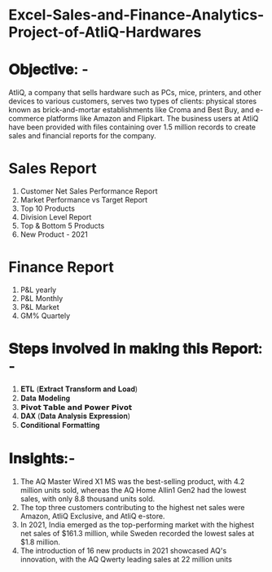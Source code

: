 # Excel-Sales-and-Finance-Analytics-Project-of-AtliQ-Hardwares
#   𝐎𝐛𝐣𝐞𝐜𝐭𝐢𝐯𝐞: -
AtliQ, a company that sells hardware such as PCs, mice, printers, and other devices to various customers, serves two types of clients: physical stores known as brick-and-mortar establishments like Croma and Best Buy, and e-commerce platforms like Amazon and Flipkart. The business users at AtliQ have been provided with files containing over 1.5 million records to create sales and financial reports for the company.


# Sales Report
1. Customer Net Sales Performance Report 
2. Market Performance vs Target Report 
3. Top 10 Products 
4. Division Level Report
5. Top & Bottom 5 Products  
6. New Product - 2021     

# Finance Report
1. P&L yearly  
2. P&L Monthly   
3. P&L Market 
4. GM% Quartely

 
# 𝐒𝐭𝐞𝐩𝐬 𝐢𝐧𝐯𝐨𝐥𝐯𝐞𝐝 𝐢𝐧 𝐦𝐚𝐤𝐢𝐧𝐠 𝐭𝐡𝐢𝐬 𝐑𝐞𝐩𝐨𝐫𝐭: -

1. 𝐄𝐓𝐋 (𝐄𝐱𝐭𝐫𝐚𝐜𝐭 𝐓𝐫𝐚𝐧𝐬𝐟𝐨𝐫𝐦 𝐚𝐧𝐝 𝐋𝐨𝐚𝐝)
2. 𝐃𝐚𝐭𝐚 𝐌𝐨𝐝𝐞𝐥𝐢𝐧𝐠 
3. 𝗣𝗶𝘃𝗼𝘁 𝗧𝗮𝗯𝗹𝗲 𝗮𝗻𝗱 𝗣𝗼𝘄𝗲𝗿 𝗣𝗶𝘃𝗼𝘁 
4. 𝐃𝐀𝐗 (𝐃𝐚𝐭𝐚 𝐀𝐧𝐚𝐥𝐲𝐬𝐢𝐬 𝐄𝐱𝐩𝐫𝐞𝐬𝐬𝐢𝐨𝐧)
5. 𝐂𝐨𝐧𝐝𝐢𝐭𝐢𝐨𝐧𝐚𝐥 𝐅𝐨𝐫𝐦𝐚𝐭𝐭𝐢𝐧𝐠

#  𝐈𝐧𝐬𝐢𝐠𝐡𝐭𝐬:-
1. The AQ Master Wired X1 MS was the best-selling product, with 4.2 million units sold, whereas the AQ Home Allin1 Gen2 had 
   the lowest sales, with only 8.8 thousand units sold.
2. The top three customers contributing to the highest net sales were Amazon, AtliQ Exclusive, and AtliQ e-store.
3. In 2021, India emerged as the top-performing market with the highest net sales of $161.3 million, while Sweden recorded 
   the lowest sales at $1.8 million.
4. The introduction of 16 new products in 2021 showcased AQ's innovation, with the AQ Qwerty leading sales at 22 million 
   units




